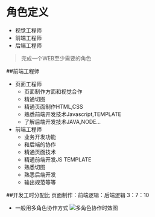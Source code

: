 # 角色定义

- 视觉工程师
- 前端工程师
- 后端工程师

> 完成一个WEB至少需要的角色

##前端工程师
- 页面工程师
    - 页面制作方面和视觉合作
    - 精通切图
    - 精通页面制作HTML,CSS
    - 熟悉前端开发技术Javascript,TEMPLATE
    - 了解后端开发技术JAVA,NODE...
- 前端工程师
    - 业务开发功能
    - 和后端的协作
    - 精通页面技术
    - 精通前端开发JS TEMPLATE
    - 熟悉切图
    - 熟悉后端开发
    - 输出规范等等

##开发工时分配比
页面制作：前端逻辑：后端逻辑
3：7：10

- 一般用多角色协作方式
![多角色协作时效图](http://i13.tietuku.com/3bee005705dca04bs.png)
